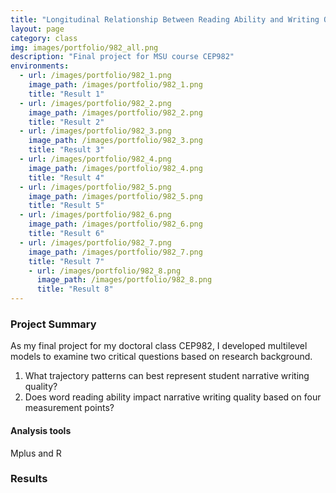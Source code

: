```yaml
---
title: "Longitudinal Relationship Between Reading Ability and Writing Quality"
layout: page
category: class
img: images/portfolio/982_all.png
description: "Final project for MSU course CEP982"
environments:
  - url: /images/portfolio/982_1.png
    image_path: /images/portfolio/982_1.png
    title: "Result 1"
  - url: /images/portfolio/982_2.png
    image_path: /images/portfolio/982_2.png
    title: "Result 2"
  - url: /images/portfolio/982_3.png
    image_path: /images/portfolio/982_3.png
    title: "Result 3"
  - url: /images/portfolio/982_4.png
    image_path: /images/portfolio/982_4.png
    title: "Result 4"
  - url: /images/portfolio/982_5.png
    image_path: /images/portfolio/982_5.png
    title: "Result 5"
  - url: /images/portfolio/982_6.png
    image_path: /images/portfolio/982_6.png
    title: "Result 6"
  - url: /images/portfolio/982_7.png
    image_path: /images/portfolio/982_7.png
    title: "Result 7"
	- url: /images/portfolio/982_8.png
	  image_path: /images/portfolio/982_8.png
	  title: "Result 8"
---
```


###  Project Summary
As my final project for my doctoral class CEP982, I developed multilevel models to examine two critical questions based on research background.
1. What trajectory patterns can best represent student narrative writing quality?
2. Does word reading ability impact narrative writing quality based on four measurement points?

#### Analysis tools
Mplus and R

### Results
